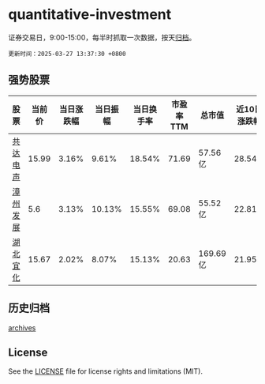 # quantitative-investment

证券交易日，9:00-15:00，每半时抓取一次数据，按天[归档](archives)。

`更新时间：2025-03-27 13:37:30 +0800`

## 强势股票

|股票|当前价|当日涨跌幅|当日振幅|当日换手率|市盈率TTM|总市值|近10日涨跌幅|
|----|----|----|----|----|----|----|----|
|[共达电声](https://xueqiu.com/S/SZ002655)|15.99|3.16%|9.61%|18.54%|71.69|57.56亿|28.54%|
|[漳州发展](https://xueqiu.com/S/SZ000753)|5.6|3.13%|10.13%|15.55%|69.08|55.52亿|22.81%|
|[湖北宜化](https://xueqiu.com/S/SZ000422)|15.67|2.02%|8.07%|15.13%|20.63|169.69亿|21.95%|

## 历史归档

[archives](archives)

## License

See the [LICENSE](LICENSE) file for license rights and limitations (MIT).